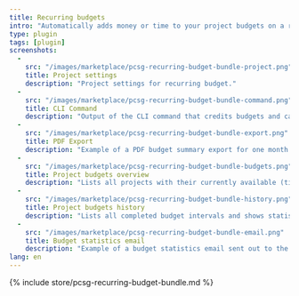 ```yaml
---
title: Recurring budgets
intro: "Automatically adds money or time to your project budgets on a recurring basis with a custom interval."
type: plugin
tags: [plugin]
screenshots:
  - 
    src: "/images/marketplace/pcsg-recurring-budget-bundle-project.png"
    title: Project settings
    description: "Project settings for recurring budget."
  - 
    src: "/images/marketplace/pcsg-recurring-budget-bundle-command.png"
    title: CLI Command
    description: "Output of the CLI command that credits budgets and calculates project statistics."
  - 
    src: "/images/marketplace/pcsg-recurring-budget-bundle-export.png"
    title: PDF Export
    description: "Example of a PDF budget summary export for one month."
  - 
    src: "/images/marketplace/pcsg-recurring-budget-bundle-budgets.png"
    title: Project budgets overview
    description: "Lists all projects with their currently available (time or money) budgets and total budgets."
  - 
    src: "/images/marketplace/pcsg-recurring-budget-bundle-history.png"
    title: Project budgets history
    description: "Lists all completed budget intervals and shows statistics for each of them."
  -
    src: "/images/marketplace/pcsg-recurring-budget-bundle-email.png"
    title: Budget statistics email
    description: "Example of a budget statistics email sent out to the project team lead after a completed budget interval."
lang: en
---
```


{% include store/pcsg-recurring-budget-bundle.md %}
